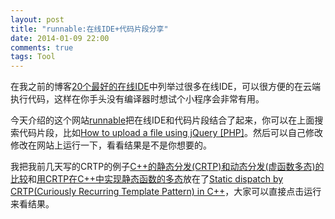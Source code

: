 ```yaml
---
layout: post
title: "runnable:在线IDE+代码片段分享"
date: 2014-01-09 22:00
comments: true
tags: Tool
---
```


在我之前的博客[20个最好的在线IDE](/2012/11/17/blogpost/)中列举过很多在线IDE，可以很方便的在云端执行代码，这样在你手头没有编译器时想试个小程序会非常有用。

今天介绍的这个网站[runnable](http://runnable.com/)把在线IDE和代码片段结合了起来，你可以在上面搜索代码片段，比如[How to upload a file using jQuery [PHP]](http://runnable.com/UZKDAYo3XEw2AACX/how-to-upload-a-file-using-jquery-for-php)。然后可以自己修改修改在网站上运行一下，看看结果是不是你想要的。

我把我前几天写的CRTP的例子[C++的静态分发(CRTP)和动态分发(虚函数多态)的比较](/2014/01/03/cpp-static-dispatch-crtp-vs-dynamic-dispatch-virtual-method/)和[用CRTP在C++中实现静态函数的多态](/2014/01/06/crtp-static-polymorphism-in-c-plus-plus/)放在了[Static dispatch by CRTP(Curiously Recurring Template Pattern) in C++](http://runnable.com/Us9FB7khfiNWAARY/static-dispatch-by-crtp-curiously-recurring-template-pattern-in-c%2B%2B)，大家可以直接点击运行来看结果。